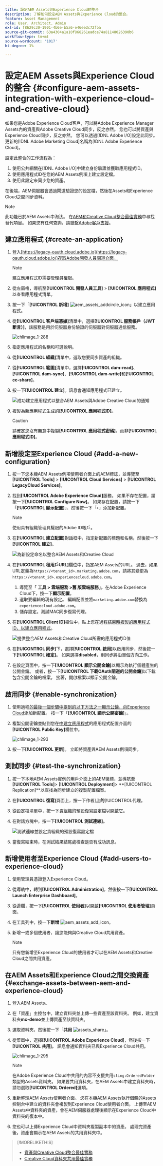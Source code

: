 ```yaml
---
title: 設定AEM Assets與Experience Cloud的整合
description: 了解如何設定AEM Assets與Experience Cloud的整合。
feature: Asset Management
role: User, Architect, Admin
exl-id: f8629c30-1901-4b6e-b5a6-e46ee3c72fba
source-git-commit: 63a4304a1a10f868261eadce74a81148026390b6
workflow-type: tm+mt
source-wordcount: '1017'
ht-degree: 1%

---
```


# 設定AEM Assets與Experience Cloud的整合 {#configure-aem-assets-integration-with-experience-cloud-and-creative-cloud}

如果您是Adobe Experience Cloud客戶，可以將Adobe Experience Manager Assets內的資產與Adobe Creative Cloud同步，反之亦然。 您也可以將資產與Experience Cloud同步，反之亦然。 您可以透過[!DNL Adobe I/O]設定此同步。 更新的[!DNL Adobe Marketing Cloud]名稱為[!DNL Adobe Experience Cloud]。

設定此整合的工作流程為：

1. 使用公共網關在[!DNL Adobe I/O]中建立身份驗證並獲取應用程式ID。
1. 使用應用程式ID在您的AEM Assets例項上建立設定檔。
1. 使用此設定來同步您的資產。

在後端，AEM伺服器會透過閘道驗證您的設定檔，然後在Assets和Experience Cloud之間同步資料。

>[!NOTE]
>
>此功能已於AEM Assets中淘汰。 在[AEM和Creative Cloud整合最佳實務](/help/assets/aem-cc-integration-best-practices.md)中尋找替代項目。 如果您有任何查詢，請[聯繫Adobe客戶支援](https://www.adobe.com/tw/account/sign-in.supportportal.html)。

<!-- Hiding this for now via cqdoc-16834.
![Flow of data when AEM Assets and Creative Cloud are integrated](assets/chlimage_1-287.png)

>[!NOTE]
>
>Sharing assets between Adobe Experience Cloud and Adobe Creative Cloud requires administrator privileges on the AEM instance.
-->

## 建立應用程式 {#create-an-application}

1. 登入[https://legacy-oauth.cloud.adobe.io](https://legacy-oauth.cloud.adobe.io/)存取Adobe開發人員閘道介面。

   >[!NOTE]
   >
   >建立應用程式ID需要管理員權限。

1. 從左窗格，導航至&#x200B;**[!UICONTROL 開發人員工具]** > **[!UICONTROL 應用程式]**&#x200B;以查看應用程式清單。
1. 按一下「**[!UICONTROL 新增]** ![aem_assets_addcircle_icon](assets/aem_assets_addcircle_icon.png)」以建立應用程式。
1. 從&#x200B;**[!UICONTROL 客戶端憑據]**&#x200B;清單中，選擇&#x200B;**[!UICONTROL 服務帳戶（JWT斷言）]**，該服務是用於伺服器身份驗證的伺服器對伺服器通信服務。

   ![chlimage_1-288](assets/chlimage_1-288.png)

1. 指定應用程式的名稱和可選說明。
1. 從&#x200B;**[!UICONTROL 組織]**&#x200B;清單中，選取您要同步資產的組織。
1. 從&#x200B;**[!UICONTROL 範圍]**&#x200B;清單中，選擇&#x200B;**[!UICONTROL dam-read]**、**[!UICONTROL dam-sync]**、**[!UICONTROL dam-write]**&#x200B;和&#x200B;**[!UICONTROL cc-share]**。
1. 按一下&#x200B;**[!UICONTROL 建立]**。訊息會通知應用程式已建立。

   ![成功建立應用程式以整合AEM Assets與Adobe Creative Cloud的通知](assets/chlimage_1-289.png)

1. 複製為新應用程式生成的&#x200B;**[!UICONTROL 應用程式ID]**。

   >[!CAUTION]
   >
   >請確定您沒有無意中複製&#x200B;**[!UICONTROL 應用程式密碼]**，而非&#x200B;**[!UICONTROL 應用程式ID]**。

## 新增設定至Experience Cloud {#add-a-new-configuration}

1. 按一下您本機AEM Assets例項使用者介面上的AEM標誌，並導覽至&#x200B;**[!UICONTROL Tools]** > **[!UICONTROL Cloud Services]** > **[!UICONTROL LegacyCloud Services]**。

1. 找到&#x200B;**[!UICONTROL Adobe Experience Cloud]**&#x200B;服務。 如果不存在配置，請按一下&#x200B;**[!UICONTROL Configure Now]**。 如果存在配置，請按一下「**[!UICONTROL 顯示配置]**」，然後按一下「`+`」添加新配置。

   >[!NOTE]
   >
   >使用具有組織管理員權限的Adobe ID帳戶。

1. 在&#x200B;**[!UICONTROL 建立配置]**&#x200B;對話框中，指定新配置的標題和名稱，然後按一下&#x200B;**[!UICONTROL 建立]**。

   ![為新設定命名以整合AEM Assets和Creative Cloud](assets/cloudservices_configure_mc.png)

1. 在&#x200B;**[!UICONTROL 租用戶URL]**&#x200B;欄位中，指定AEM Assets的URL。 過去，如果URL定義為`https://<tenant_id>.marketing.adobe.com`，請將其變更為`https://<tenant_id>.experiencecloud.adobe.com`。

   1. 導覽至「 **工具 > 雲端服務 >舊 版雲端服務」**。在Adobe Experience Cloud下，按一下&#x200B;**顯示配置**。
   1. 選取要編輯的現有設定。 編輯配置並將`marketing.adobe.com`替換為`experiencecloud.adobe.com`。
   1. 儲存設定。測試MAC同步復寫代理。

1. 在&#x200B;**[!UICONTROL Client ID]**&#x200B;欄位中，貼上您在過程[結束時複製的應用程式ID，以建立應用程式](#create-an-application)。

   ![提供整合AEM Assets和Creative Cloud所需的應用程式ID值](assets/cloudservices_tenant_info.png)

1. 在&#x200B;**[!UICONTROL 同步]**&#x200B;下，選擇&#x200B;**[!UICONTROL 啟用]**&#x200B;以啟用同步，然後按一下&#x200B;**[!UICONTROL 確定]**。 如果選擇&#x200B;**disabled**，則同步將沿單個方向工作。

1. 在設定頁面中，按一下&#x200B;**[!UICONTROL 顯示公開金鑰]**&#x200B;以顯示為執行個體產生的公開金鑰。 或者，按一下&#x200B;**[!UICONTROL 下載OAuth閘道的公開金鑰]**&#x200B;以下載包含公開金鑰的檔案。 接著，開啟檔案以顯示公開金鑰。

## 啟用同步 {#enable-synchronization}

1. 使用過程[的最後一個步驟中提到的以下方法之一顯示公鑰，向Experience Cloud](#add-a-new-configuration)添加新配置。 按一下「**[!UICONTROL 顯示公開密鑰]**」。

1. 複製公開密鑰並貼到您在[中建立應用程式](#create-an-application)的應用程式配置介面的&#x200B;**[!UICONTROL Public Key]**&#x200B;欄位中。

   ![chlimage_1-293](assets/chlimage_1-293.png)

1. 按一下&#x200B;**[!UICONTROL 更新]**。 立即將資產與AEM Assets例項同步。

## 測試同步 {#test-the-synchronization}

1. 按一下本地AEM Assets實例的用戶介面上的AEM徽標，並導航至&#x200B;**[!UICONTROL Tools]**> **[!UICONTROL Deployment]**> **[!UICONTROL Replication]**以查找為同步建立的複製配置檔案。
1. 在&#x200B;**[!UICONTROL 復寫]**&#x200B;頁面上，按一下作者&#x200B;]**上的**[!UICONTROL &#x200B;代理。
1. 從設定檔清單中，按一下貴組織的預設復寫設定檔以開啟它。
1. 在對話方塊中，按一下&#x200B;**[!UICONTROL 測試連線]**。

   ![測試連線並設定貴組織的預設復寫設定檔](assets/chlimage_1-294.png)

1. 當復寫結束時，在測試結果結尾處檢查是否有成功訊息。

## 新增使用者至Experience Cloud {#add-users-to-experience-cloud}

1. 使用管理員憑證登入Experience Cloud。
1. 從導軌中，轉到&#x200B;**[!UICONTROL Administration]**，然後按一下&#x200B;**[!UICONTROL Launch Enterprise Dashboard]**。
1. 從邊欄，按一下&#x200B;**[!UICONTROL 使用者]**&#x200B;以開啟&#x200B;**[!UICONTROL 使用者管理]**&#x200B;頁面。
1. 在工具列中，按一下&#x200B;**新增** ![aem_assets_add_icon](assets/aem_assets_add_icon.png)。
1. 新增一或多個使用者，讓您能夠與Creative Cloud共用資產。

   >[!NOTE]
   >
   >只有您新增至Experience Cloud的使用者才可以在AEM Assets和Creative Cloud之間共用資產。

## 在AEM Assets和Experience Cloud之間交換資產 {#exchange-assets-between-aem-and-experience-cloud}

1. 登入AEM Assets。
1. 在「資產」主控台中，建立資料夾並上傳一些資產至該資料夾。 例如，建立資料夾&#x200B;**mc-demo**&#x200B;並上傳資產至該資料夾。
1. 選取資料夾，然後按一下「**共用** ![assets_share](assets/assets_share.png)」。
1. 從菜單中，選擇&#x200B;**[!UICONTROL Adobe Experience Cloud]**，然後按一下&#x200B;**[!UICONTROL 共用]**。 訊息會通知資料夾已與Experience Cloud共用。

   ![chlimage_1-295](assets/chlimage_1-295.png)

   >[!NOTE]
   >
   >在Adobe Experience Cloud中共用的內容不支援共用`sling:OrderedFolder`類型的Assets資料夾。 如果要共用資料夾，在AEM Assets中建立資料夾時，請勿選取&#x200B;**[!UICONTROL Ordered]**&#x200B;選項。

1. 重新整理AEM Assets使用者介面。 您在本機AEM Assets執行個體的Assets控制台中建立的資料夾會複製到Experience Cloud使用者介面。 上傳至AEM Assets中資料夾的資產，會在AEM伺服器處理後顯示在Experience Cloud中資料夾的復本中。
1. 您也可以上傳Experience Cloud中資料夾複製副本中的資產。 處理完資產後，資產會顯示在AEM Assets的共用資料夾中。

<!-- Removing as per PM guidance via https://jira.corp.adobe.com/browse/CQDOC-16834?focusedCommentId=22881523&page=com.atlassian.jira.plugin.system.issuetabpanels:comment-tabpanel#comment-22881523.
## Exchange assets between AEM Assets and Creative Cloud {#exchange-assets-between-aem-assets-and-creative-cloud}

AEM Assets lets you share folders containing assets with Adobe Creative Cloud users.

1. In the Assets console, select the folder to share with Creative Cloud.
1. From the toolbar, click **[!UICONTROL Share]** ![assets_share](assets/assets_share.png).
1. From the list, select the **[!UICONTROL Adobe Creative Cloud]** option.

   >[!NOTE]
   >
   >The options are available for users with read permissions on the root. Users must have the required permission to access the replication agent information of Marketing Cloud.

1. In the **[!UICONTROL Creative Cloud Sharing]** page, add the user to share the folder with and choose a role for the user. Click **[!UICONTROL Save]** and click **[!UICONTROL OK]**.

1. Log on to Creative Cloud with the credentials of the user you shared the folder with. The shared folder is available in Creative Cloud.

The AEM Assets-Marketing Cloud synchronization is designed in a way that the user machine instance from where the asset is uploaded retains the right to modify the asset. Only these changes are propagated to the other instance.

For example, if an asset is uploaded from an AEM Assets (on premises) instance, the changes to the asset from this instance are propagated to the Marketing Cloud instance. However, the changes done from the Marketing Cloud instance to the same asset aren’t propagated to the AEM instance and vice versa for asset uploaded from Marketing Cloud.
-->

>[!MORELIKETHIS]
>
>* [資產與Creative Cloud整合最佳實務](/help/assets/aem-cc-integration-best-practices.md)
>* [Creative Cloud資料夾共用最佳實務](/help/assets/aem-cc-folder-sharing-best-practices.md)

